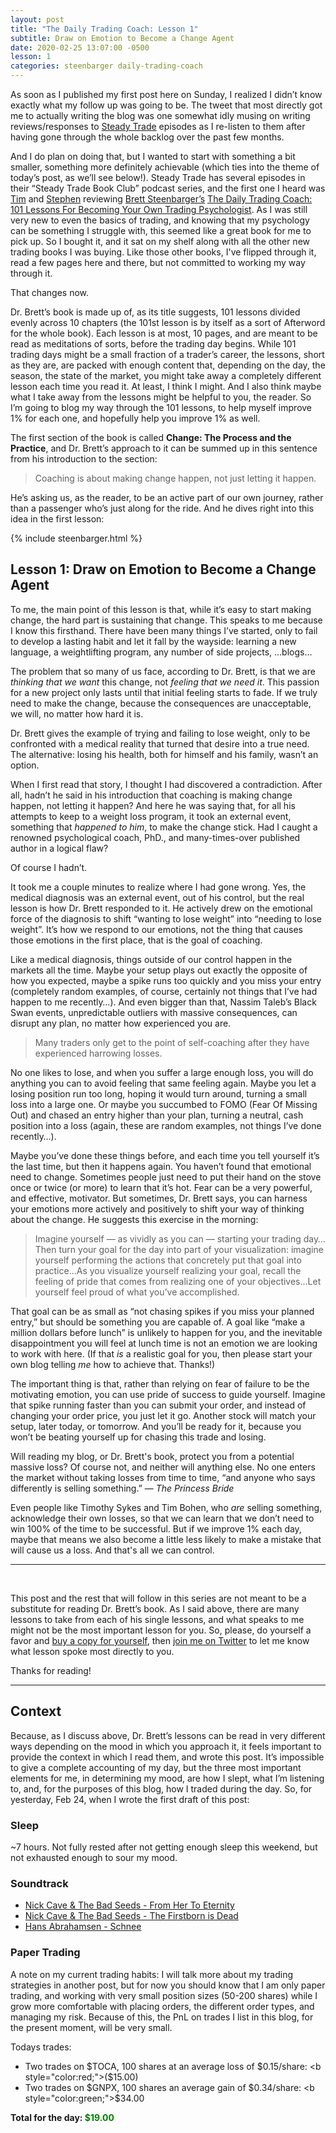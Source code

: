 ```yaml
---
layout: post
title: "The Daily Trading Coach: Lesson 1"
subtitle: Draw on Emotion to Become a Change Agent
date: 2020-02-25 13:07:00 -0500
lesson: 1
categories: steenbarger daily-trading-coach
---
```


As soon as I published my first post here on Sunday, I realized I didn’t know exactly what my follow up was going to be. The tweet that most directly got me to actually writing the blog was one somewhat idly musing on writing reviews/responses to [Steady Trade](https://steadytrade.com) episodes as I re-listen to them after having gone through the whole backlog over the past few months.

And I do plan on doing that, but I wanted to start with something a bit smaller, something more definitely achievable (which ties into the theme of today’s post, as we’ll see below!). Steady Trade has several episodes in their “Steady Trade Book Club” podcast series, and the first one I heard was [Tim](https://twitter.com/tbohen) and [Stephen](https://twitter.com/Jonk87)  reviewing [Brett Steenbarger’s](https://twitter.com/steenbab) [The Daily Trading Coach: 101 Lessons For Becoming Your Own Trading Psychologist](https://amzn.to/2Vg1zOF). As I was still very new to even the basics of trading, and knowing that my psychology can be something I struggle with, this seemed like a great book for me to pick up. So I bought it, and it sat on my shelf along with all the other new trading books I was buying. Like those other books, I've flipped through it, read a few pages here and there, but not committed to working my way through it.

That changes now.

 Dr. Brett’s book is made up of, as its title suggests, 101 lessons divided evenly across 10 chapters (the 101st lesson is by itself as a sort of Afterword for the whole book). Each lesson is at most, 10 pages, and are meant to be read as meditations of sorts, before the trading day begins. While 101 trading days might be a small fraction of a trader’s career, the lessons, short as they are, are packed with enough content that, depending on the day, the season, the state of the market, you might take away a completely different lesson each time you read it. At least, I think I might. And I also think maybe what I take away from the lessons might be helpful to you, the reader. So I’m going to blog my way through the 101 lessons, to help myself improve 1% for each one, and hopefully help you improve 1% as well.

The first section of the book is called **Change: The Process and the Practice**, and Dr. Brett’s approach to it can be summed up in this sentence from his introduction to the section:

> Coaching is about making change happen, not just letting it happen.

He’s asking us, as the reader, to be an active part of our own journey, rather than a passenger who’s just along for the ride. And he dives right into this idea in the first lesson:

{% include steenbarger.html %}

## Lesson 1: Draw on Emotion to Become a Change Agent

To me, the main point of this lesson is that, while it’s easy to start making change, the hard part is sustaining that change. This speaks to me because I know this firsthand. There have been many things I’ve started, only to fail to develop a lasting habit and let it fall by the wayside: learning a new language, a weightlifting program, any number of side projects, …blogs…

The problem that so many of us face, according to Dr. Brett, is that we are _thinking that we want_ this change, not _feeling that we need it_. This passion for a new project only lasts until that initial feeling starts to fade. If we truly need to make the change, because the consequences are unacceptable, we will, no matter how hard it is.

Dr. Brett gives the example of trying and failing to lose weight, only to be confronted with a medical reality that turned that desire into a true need. The alternative: losing his health, both for himself and his family, wasn’t an option.

When I first read that story, I thought I had discovered a contradiction. After all, hadn’t he said in his introduction that coaching is making change happen, not letting it happen? And here he was saying that, for all his attempts to keep to a weight loss program, it took an external event, something that _happened to him_, to make the change stick. Had I caught a renowned psychological coach, PhD., and many-times-over published author in a logical flaw?

Of course I hadn’t.

It took me a couple minutes to realize where I had gone wrong. Yes, the medical diagnosis was an external event, out of his control, but the real lesson is how Dr. Brett responded to it. He actively drew on the emotional force of the diagnosis to shift “wanting to lose weight” into “needing to lose weight”. It’s how we respond to our emotions, not the thing that causes those emotions in the first place, that is the goal of coaching.

Like a medical diagnosis, things outside of our control happen in the markets all the time. Maybe your setup plays out exactly the opposite of how you expected, maybe a spike runs too quickly and you miss your entry (completely random examples, of course, certainly not things that I’ve had happen to me recently…). And even bigger than that, Nassim Taleb’s Black Swan events, unpredictable outliers with massive consequences, can disrupt any plan, no matter how experienced you are.

> Many traders only get to the point of self-coaching after they have experienced harrowing losses.

No one likes to lose, and when you suffer a large enough loss, you will do anything you can to avoid feeling that same feeling again. Maybe you let a losing position run too long, hoping it would turn around, turning a small loss into a large one. Or maybe you succumbed to FOMO (Fear Of Missing Out) and chased an entry higher than your plan, turning a neutral, cash position into a loss (again, these are random examples, not things I’ve done recently…).

Maybe you’ve done these things before, and each time you tell yourself it’s the last time, but then it happens again. You haven’t found that emotional need to change. Sometimes people just need to put their hand on the stove once or twice (or more) to learn that it’s hot. Fear can be a very powerful, and effective, motivator. But sometimes, Dr. Brett says, you can harness your emotions more actively and positively to shift your way of thinking about the change. He suggests this exercise in the morning:

> Imagine yourself — as vividly as you can — starting your trading day…Then turn your goal for the day into part of your visualization: imagine yourself performing the actions that concretely put that goal into practice…As you visualize yourself realizing your goal, recall the feeling of pride that comes from realizing one of your objectives…Let yourself feel proud of what you’ve accomplished.

That goal can be as small as “not chasing spikes if you miss your planned entry,” but should be something you are capable of. A goal like “make a million dollars before lunch” is unlikely to happen for you, and the inevitable disappointment you will feel at lunch time is not an emotion we are looking to work with here. (If that *is* a realistic goal for you, then please start your own blog telling *me* how to achieve that. Thanks!)

The important thing is that, rather than relying on fear of failure to be the motivating emotion, you can use pride of success to guide yourself. Imagine that spike running faster than you can submit your order, and instead of changing your order price, you just let it go. Another stock will match your setup, later today, or tomorrow. And you’ll be ready for it, because you won’t be beating yourself up for chasing this trade and losing.

Will reading my blog, or Dr. Brett's book, protect you from a potential massive loss? Of course not, and neither will anything else. No one enters the market without taking losses from time to time, “and anyone who says differently is selling something.” — _The Princess Bride_

Even people like Timothy Sykes and Tim Bohen, who *are* selling something, acknowledge their own losses, so that we can learn that we don’t need to win 100% of the time to be successful. But if we improve 1% each day, maybe that means we also become a little less likely to make a mistake that will cause us a loss. And that's all we can control.

---
<br/>

This post and the rest that will follow in this series are not meant to be a substitute for reading Dr. Brett’s book. As I said above, there are many lessons to take from each of his single lessons, and what speaks to me might not be the most important lesson for you. So, please, do yourself a favor and [buy a copy for yourself](https://amzn.to/2Vg1zOF), then [join me on Twitter](https://twitter.com/mikowitztrader) to let me know what lesson spoke most directly to you.

Thanks for reading!

---
## Context

Because, as I discuss above, Dr. Brett’s lessons can be read in very different ways depending on the mood in which you approach it, it feels important to provide the context in which I read them, and wrote this post. It’s impossible to give a complete accounting of my day, but the three most important elements for me, in determining my mood, are how I slept, what I’m listening to, and, for the purposes of this blog, how I traded during the day. So, for yesterday, Feb 24, when I wrote the first draft of this post:

### Sleep
~7 hours. Not fully rested after not getting enough sleep this weekend, but not exhausted enough to sour my mood.

### Soundtrack
* [Nick Cave & The Bad Seeds - From Her To Eternity](https://amzn.to/2VnvPqP)
* [Nick Cave & The Bad Seeds - The Firstborn is Dead](https://amzn.to/2w1Tt1D)
* [Hans Abrahamsen - Schnee](https://amzn.to/3bYsIeO)

### Paper Trading

A note on my current trading habits: I will talk more about my trading strategies in another post, but for now you should know that I am only paper trading, and working with very small position sizes (50-200 shares) while I grow more comfortable with placing orders, the different order types, and managing my risk. Because of this, the PnL on trades I list in this blog, for the present moment, will be very small.

Todays trades:
* Two trades on $TOCA, 100 shares at an average loss of $0.15/share: <b style="color:red;">($15.00)</b>
* Two trades on $GNPX, 100 shares an average gain of $0.34/share: <b style="color:green;">$34.00</b>

<b>Total for the day: <span style="color:green;">$19.00</span></b>
